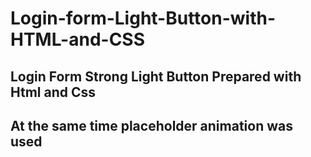 # Login-form-Light-Button-with-HTML-and-CSS

## Login Form Strong Light Button Prepared with Html and Css
## At the same time placeholder animation was used
